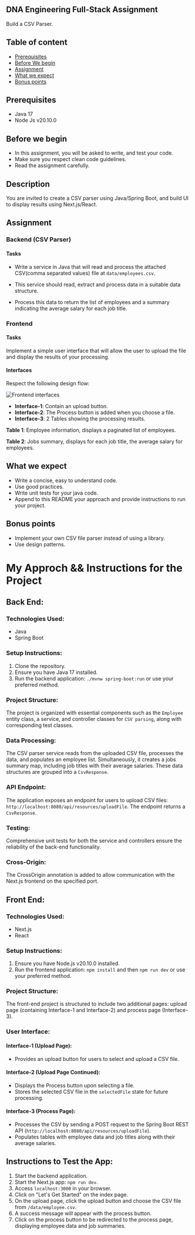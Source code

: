 ## DNA Engineering Full-Stack Assignment

Build a CSV Parser.

## Table of content

- [Prerequisites](#prerequisites)
- [Before We begin](#before-we-begin)
- [Assignment](#assignment)
- [What we expect](#what-we-expect)
- [Bonus points](#bonus-points)

## Prerequisites

- Java 17
- Node Js v20.10.0

## Before we begin

- In this assignment, you will be asked to write, and test your code.
- Make sure you respect clean code guidelines.
- Read the assignment carefully.

## Description

You are invited to create a CSV parser using Java/Spring Boot, and build UI to display results using Next.js/React.

## Assignment

### Backend (CSV Parser)

#### Tasks

- Write a service in Java that will read and process the attached CSV(comma separated values) file at `data/employees.csv`.

- This service should read, extract and process data in a suitable data structure.

- Process this data to return the list of employees and a summary indicating the average salary for each job title.

### Frontend

#### Tasks

Implement a simple user interface that will allow the user to upload the file and display the results of your processing.

#### Interfaces

Respect the following design flow:

![Frontend interfaces](./static/interfaces.png)

- **Interface-1**: Contain an upload button.
- **Interface-2**: The Process button is added when you choose a file.
- **Interface-3**: 2 Tables showing the processing results.

**Table 1**: Employee information, displays a paginated list of employees.

**Table 2**: Jobs summary, displays for each job title, the average salary for employees.

## What we expect

- Write a concise, easy to understand code.
- Use good practices.
- Write unit tests for your java code.
- Append to this README your approach and provide instructions to run your project.

## Bonus points

- Implement your own CSV file parser instead of using a library.
- Use design patterns.

# My Approch && Instructions for the Project

## Back End:

### Technologies Used:

- Java
- Spring Boot

### Setup Instructions:

1. Clone the repository.
2. Ensure you have Java 17 installed.
3. Run the backend application: `./mvnw spring-boot:run` or use your preferred method.

### Project Structure:

The project is organized with essential components such as the `Employee` entity class, a service, and controller classes for `CSV parsing`, along with corresponding test classes.

### Data Processing:

The CSV parser service reads from the uploaded CSV file, processes the data, and populates an employee list. Simultaneously, it creates a jobs summary map, including job titles with their average salaries. These data structures are grouped into a `CsvResponse`.

### API Endpoint:

The application exposes an endpoint for users to upload CSV files: `http://localhost:8080/api/resources/uploadFile`. The endpoint returns a `CsvResponse`.

### Testing:

Comprehensive unit tests for both the service and controllers ensure the reliability of the back-end functionality.

### Cross-Origin:

The CrossOrigin annotation is added to allow communication with the Next.js frontend on the specified port.

## Front End:

### Technologies Used:

- Next.js
- React

### Setup Instructions:

1. Ensure you have Node.js v20.10.0 installed.
2. Run the frontend application: `npm install` and then `npm run dev` or use your preferred method.

### Project Structure:

The front-end project is structured to include two additional pages: upload page (containing Interface-1 and Interface-2) and process page (Interface-3).

### User Interface:

#### Interface-1 (Upload Page):

- Provides an upload button for users to select and upload a CSV file.

#### Interface-2 (Upload Page Continued):

- Displays the Process button upon selecting a file.
- Stores the selected CSV file in the `selectedFile` state for future processing.

#### Interface-3 (Process Page):

- Processes the CSV by sending a POST request to the Spring Boot REST API (`http://localhost:8080/api/resources/uploadFile`).
- Populates tables with employee data and job titles along with their average salaries.

## Instructions to Test the App:

1. Start the backend application.
2. Start the Next.js app: `npm run dev`.
3. Access `localhost:3000` in your browser.
4. Click on "Let's Get Started" on the index page.
5. On the upload page, click the upload button and choose the CSV file from `/data/employee.csv`.
6. A success message will appear with the process button.
7. Click on the process button to be redirected to the process page, displaying employee data and job summaries.
